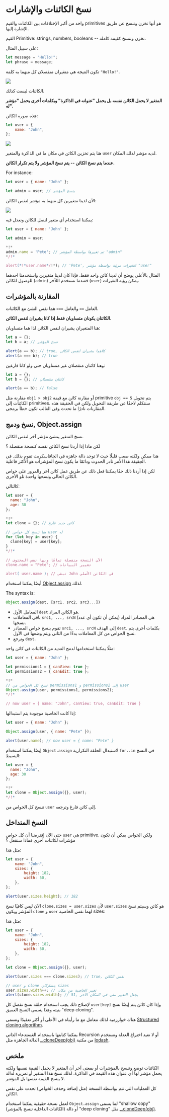 # نسخ الكائنات والإشارات

واحد من أكبر الإختلافات بين الكائنات والقيم primitives هو أنها تخزن وتنسخ عن طريق الإشارة إليها.

القيم Primitive: strings, numbers, booleans -- تخزن وتنسخ كقيمة كاملة.

على سبيل المثال:

```js
let message = "Hello!";
let phrase = message;
```

تكون النتيجة هي متغيران منفصلان كل منهما به كلمة `"Hello!"`.

![](variable-copy-value.svg)

الكائنات ليست كذلك.

**المتغير لا يحمل الكائن نفسه بل يحمل "عنوانه في الذاكرة" وبكلمات أخرى يحمل "مؤشر له".**

هذه صورة الكائن:

```js
let user = {
    name: "John",
};
```

![](variable-contains-reference.svg)

هنا يتم تخزين الكائن في مكان ما في الذاكرة والمتغير `user` لديه مؤشر لذلك المكان.

**عندما يتم نسخ الكائن -- يتم نسخ المؤشر ولا يتم تكرار الكائن.**

For instance:

```js no-beautify
let user = { name: "John" };

let admin = user; // ينسخ المؤشر
```

الآن لدينا متغيرين كل منهما به مؤشر لنفس الكائن:

![](variable-copy-reference.svg)

يمكننا استخدام أي متغير لنصل للكائن ونعدل فيه:

```js run
let user = { name: 'John' };

let admin = user;

*!*
admin.name = 'Pete'; // تم تغييرها بواسطة المؤشر "admin"
*/!*

alert(*!*user.name*/!*); // 'Pete', التغيرات مرئية بواسطة مؤشر "user"
```

المثال بالأعلى يوضح أن لدينا كائن واحد فقط. فإذا كان لدينا متغيرين واستخدمنا احدهما للوصول للكائن (`admin`) فعندما نستخدم اللآخر (`user`) يمكن رؤية التغيرات.

## المقارنة بالمؤشرات

العامل `==` والعامل `===` هما نفس الشئ مع الكائنات.

**الكائنان يكونان متساويان فقط إذا كانا يشيران لنفس الكائن.**

هنا المتغيران يشيران لنفس الكائن لذا هما متساويان:

```js run
let a = {};
let b = a; // نسخ المؤشر

alert(a == b); // true, كلاهما يشيران لنفس الكائن
alert(a === b); // true
```

وهنا كائنان منفصلان غير متساويان حتى ولو كانا فارغين:

```js run
let a = {};
let b = {}; // كائنان منفصلان

alert(a == b); // false
```

مقارنة مثل `obj1 > obj2` أو مقارنة كائن مع قيمة primitive `obj == 5` يتم تحويل الكائنات إلى primitives. سنتكلم لاحقًا عن طريقة التحويل ولكن في الحقيقة هذه المقارنات نادرًا ما تحدث وفي الغالب تكون خطأ برمجي.

## نسخ ودمج, Object.assign

نسخ المتغير ينشئ مؤشر آخر لنفس الكائن.

لكن ماذا إذا أردنا نسخ الكائن نفسه كنسخة منفصلة ؟

هذا ممكن ولكنه صعب قليلًا حيث لا توجد دالة جاهزة في الجافاسكربت تقوم بذلك. في الجقيقة هذا الأمر نادر الحدوث ودائمًا ما يكون نسخ المؤشرات هو الأكثر فاعلية.

لكن إذا أردنا ذلك حقًا يمكننا فعل ذلك عن طريق عمل كائن آخر والمرور على خواص الكائن الحالي ونسخها واحدة تلو الأخرى.

كالتالي:

```js run
let user = {
  name: "John",
  age: 30
};

*!*
let clone = {}; // كائن جديد فارغ

// هيا ننسخ كل خواص user له
for (let key in user) {
  clone[key] = user[key];
}
*/!*

// الآن النسخة منفصلة تمامًا وبها نفس المحتوى
clone.name = "Pete"; // تغيير البيانات

alert( user.name ); // تبقى John في الكائن الأصلي
```

أيضًا يمكننا استخدام [Object.assign](mdn:js/Object/assign) لذلك.

The syntax is:

```js
Object.assign(dest, [src1, src2, src3...])
```

-   المعامل الأول `dest` هو الكائن المراد.
-   باقي المعاملات `src1, ..., srcN` (يمكن أن تكون أي عدد) هي المصادر المراد نسخها.
-   تقوم بنسخ خواص المصادر `src1, ..., srcN` إلى الهدف `dest`. بكلمات أخرى يتم نسخ الخواص من كل المعاملات بدءًا من الثاني ويتم وضعها في الأول.
-   وترجع `dest`.

مثلًا يمكننا استخدامها لدمج العديد من الكائنات في كائن واحد:

```js
let user = { name: "John" };

let permissions1 = { canView: true };
let permissions2 = { canEdit: true };

*!*
// نسخ كل الخواص من permissions1 و permissions2 إلى user
Object.assign(user, permissions1, permissions2);
*/!*

// now user = { name: "John", canView: true, canEdit: true }
```

إذا كانت الخاصية موجودة يتم استبدالها:

```js run
let user = { name: "John" };

Object.assign(user, { name: "Pete" });

alert(user.name); // now user = { name: "Pete" }
```

إيضًا يمكننا استخدام `Object.assign` لاستبدال الحلقة التكرارية `for..in` في النسخ البسيط:

```js
let user = {
  name: "John",
  age: 30
};

*!*
let clone = Object.assign({}, user);
*/!*
```

تنسخ كل الخواص من `user` إلى كائن فارغ وترجعه.

## النسخ المتداخل

حتى الآن إفترضنا أن كل خواص `user` هي primitive. ولكن الخواص يمكن أن تكون مؤشرات لكائنات أخرى فماذا سنفعل ؟

مثل هذا:

```js run
let user = {
    name: "John",
    sizes: {
        height: 182,
        width: 50,
    },
};

alert(user.sizes.height); // 182
```

الآن ليس كافيًا نسخ `clone.sizes = user.sizes` لأن `user.sizes` هو كائن وسيتم نسخ المؤشر ويكون `clone` و `user` لهما نفس الخاصية sizes:

مثل هذا:

```js run
let user = {
    name: "John",
    sizes: {
        height: 182,
        width: 50,
    },
};

let clone = Object.assign({}, user);

alert(user.sizes === clone.sizes); // true, نفس الكائن

// user و clone يتشاركان sizes
user.sizes.width++; // تغيير الخاصية من مكان
alert(clone.sizes.width); // 51, يجعل التغيير مئي في المكان الآخر
```

لإصلاح ذلك يجب استخدام حلقة نسخ تفصل كل `user[key]` وإذا كان كائن يتم إيضًا نسخ بنيته وهذا يسمى النسخ العميق "deep cloning".

هناك خوارزمية لذلك تتعامل مع ما رأيناه في الأعلى أو أكثر تعقيدًا وتسمى [Structured cloning algorithm](https://html.spec.whatwg.org/multipage/structured-data.html#safe-passing-of-structured-data).

يمكننا كتابتها باستخدام الغستدعاء الذاتي Recursion أو لا نعيد اختراع العدلة ونستخدم الدالة الجاهزة مثل [\_.cloneDeep(obj)](https://lodash.com/docs#cloneDeep) من مكتبة [lodash](https://lodash.com).

## ملخص

الكائنات توضع وتنسخ بالمؤشرات أو بمعنى آخر أن المتغير لا يحمل القيمة نفسها ولكنه يحمل مؤشر لها أي عنوان هذه القيمة في الذاكرة. لذلك نسخ هذا المتغير أو تمريره لدالة لا ينسخ القيمة نفسها بل المؤشر.

كل العمليات التي تتم بواسطة النسخة (مثل إضافة وحذف الخواص) تحدث على نفس الكائن.

لعمل نسخة حقيقية يمكننا استخدام `Object.assign` لما يسمى "shallow copy" (الكائنات الداخلية تنسخ بالمؤشر) أو دالة "deep cloning" مثل [\_.cloneDeep(obj)](https://lodash.com/docs#cloneDeep).

